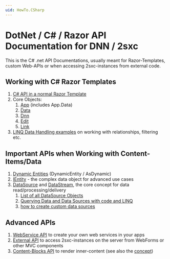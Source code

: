 ```yaml
---
uid: HowTo.CSharp
---
```

# DotNet / C# / Razor API Documentation for DNN / 2sxc

This is the C# .net API Documentations, usually meant for Razor-Templates, custom Web-APIs or when accessing 2sxc-instances from external code.

## Working with C# Razor Templates
1. [C# API in a normal Razor Template](Razor-Templates)
1. Core Objects:
    1. [App](xref:HowTo.DynamicCode.App) (includes App.Data)
    1. [Data](xref:HowTo.DynamicCode.Data)
    1. [Dnn](xref:HowTo.DynamicCode.Dnn)
    1. [Edit](xref:HowTo.DynamicCode.Edit)
    1. [Link](xref:HowTo.DynamicCode.Link)
1. [LINQ Data Handling examples](DotNet-Query-Linq) on working with relationships, filtering etc.

## Important APIs when Working with Content-Items/Data
1. [Dynamic Entities](DotNet-DynamicEntity) (DynamicEntity / AsDynamic)
1. [IEntity](DotNet-Entity) - the complex data object for advanced use cases
1. [DataSource](xref:Specs.DataSources.DataSource) and [DataStream](xref:ToSic.Eav.DataSources.IDataStream), the core concept for data read/processing/delivery
    1. [List of all DataSource Objects](xref:Specs.DataSources.ListAll)
    2. [Querying Data and Data Sources with code and LINQ](DotNet-Query-Linq)
    3. [how to create custom data sources](http://2sxc.org/en/blog/post/new-2sxc7-create-your-own-custom-datasource-for-visual-query)

## Advanced APIs
1. [WebService API](xref:HowTo.WebApi) to create your own web services in your apps
1. [External API](DotNet-External-Use) to access 2sxc-instances on the server from WebForms or other MVC components
1. [Content-Blocks API](Razor-Content-Blocks) to render inner-content (see also the [concept](xref:Concepts.InnerContent))



